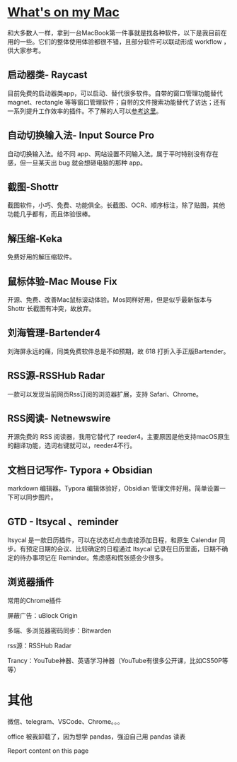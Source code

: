 # [What's on my Mac](https://github.com/geoqiao/gitblog/issues/11)

和大多数人一样，拿到一台MacBook第一件事就是找各种软件，以下是我目前在用的一些。它们的整体使用体验都很不错，且部分软件可以联动形成 workflow ，供大家参考。

## 启动器类- Raycast
目前免费的启动器类app，可以启动、替代很多软件。自带的窗口管理功能替代 magnet、rectangle 等等窗口管理软件；自带的文件搜索功能替代了访达；还有一系列提升工作效率的插件。不了解的人可以[参考这里](https://telegra.ph/%E4%B8%BA%E4%BB%80%E4%B9%88%E6%88%91%E7%94%A8raycast%E6%9B%BF%E4%BB%A3%E4%BA%86alfred-07-17)。

## 自动切换输入法- Input Source Pro
自动切换输入法。给不同 app、网站设置不同输入法。属于平时特别没有存在感，但一旦某天出 bug 就会想砸电脑的那种 app。

## 截图-Shottr
截图软件，小巧、免费、功能俱全。长截图、OCR、顺序标注，除了贴图，其他功能几乎都有，而且体验很棒。

## 解压缩-Keka
免费好用的解压缩软件。

## 鼠标体验-Mac Mouse Fix
开源、免费、改善Mac鼠标滚动体验。Mos同样好用，但是似乎最新版本与 Shottr 长截图有冲突，故放弃。

## 刘海管理-Bartender4
刘海屏永远的痛，同类免费软件总是不如预期，故 618 打折入手正版Bartender。

## RSS源-RSSHub Radar
一款可以发现当前网页Rss订阅的浏览器扩展，支持 Safari、Chrome。

## RSS阅读- Netnewswire
开源免费的 RSS 阅读器，我用它替代了 reeder4。主要原因是他支持macOS原生的翻译功能，选词右键就可以，reeder4不行。

## 文档日记写作- Typora + Obsidian
markdown 编辑器。Typora 编辑体验好，Obsidian 管理文件好用。简单设置一下可以同步图片。

## GTD - Itsycal 、reminder
Itsycal 是一款日历插件，可以在状态栏点击直接添加日程，和原生 Calendar 同步。有预定日期的会议、比较确定的日程通过 Itsycal 记录在日历里面，日期不确定的待办事项记在 Reminder。焦虑感和慌张感会少很多。

## 浏览器插件
常用的Chrome插件

屏蔽广告：uBlock Origin

多端、多浏览器密码同步：Bitwarden

rss源：RSSHub Radar

Trancy：YouTube神器、英语学习神器（YouTube有很多公开课，比如CS50P等等）

# 其他
微信、telegram、VSCode、Chrome。。。

office 被我卸载了，因为想学 pandas，强迫自己用 pandas 读表



Report content on this page